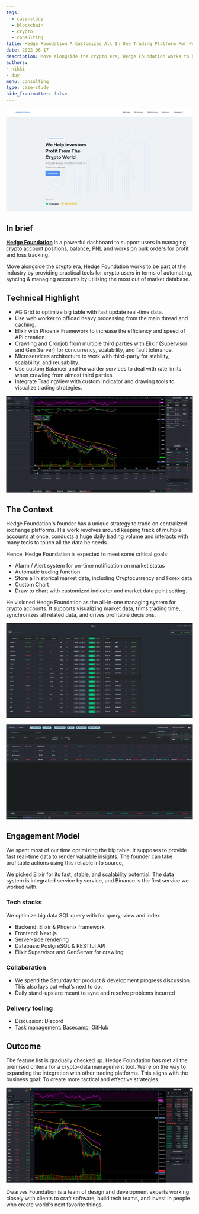 ```yaml
---
tags: 
  - case-study
  - blockchain
  - crypto
  - consulting
title: Hedge Foundation A Customized All In One Trading Platform For Pro Traders
date: 2022-06-17
description: Move alongside the crypto era, Hedge Foundation works to be part of the industry by providing practical tools for crypto users in terms of automating, syncing & managing accounts by utilizing the most out of market database.
authors: 
- nikki
- duy
menu: consulting
type: case-study
hide_frontmatter: false
---
```

![](assets/hedge-foundation-a-customized-all-in-one-trading-platform-for-pro-traders_7a9cdd9e9da725426a2859509b94f1d3_md5.webp)

## In brief
**[Hedge Foundation](http://hedge.foundation/)** is a powerful dashboard to support users in managing crypto account positions, balance, PNL and works on bulk orders for profit and loss tracking. 

Move alongside the crypto era, Hedge Foundation works to be part of the industry by providing practical tools for crypto users in terms of automating, syncing & managing accounts by utilizing the most out of market database.

## Technical Highlight
- AG Grid to optimize big table with fast update real-time data.
- Use web worker to offload heavy processing from the main thread and caching.
- Elixir with Phoenix Framework to increase the efficiency and speed of API creation.
- Crawling and Cronjob from multiple third parties with Elixir (Supervisor and Gen Server) for concurrency, scalability, and fault tolerance.
- Microservices architecture to work with third-party for stability, scalability, and reusability.
- Use custom Balancer and Forwarder services to deal with rate limits when crawling from almost third parties.
- Integrate TradingView with custom indicator and drawing tools to visualize trading strategies.

![](assets/hedge-foundation-a-customized-all-in-one-trading-platform-for-pro-traders_e498a5a3ab250c4dc8a24a8c1a813cb9_md5.webp)

## The Context
Hedge Foundation's founder has a unique strategy to trade on centralized exchange platforms. His work revolves around keeping track of multiple accounts at once, conducts a huge daily trading volume and interacts with many tools to touch all the data he needs.

Hence, Hedge Foundation is expected to meet some critical goals:

- Alarm / Alert system for on-time notification on market status
- Automatic trading function
- Store all historical market data, including Cryptocurrency and Forex data
- Custom Chart
- Draw to chart with customized indicator and market data point setting.

He visioned Hedge Foundation as the all-in-one managing system for crypto accounts. It supports visualizing market data, trims trading time, synchronizes all related data, and drives profitable decisions.

![](assets/hedge-foundation-a-customized-all-in-one-trading-platform-for-pro-traders_e47920a7b8c97022ce8bbaecdb21496c_md5.webp)

![](assets/hedge-foundation-a-customized-all-in-one-trading-platform-for-pro-traders_a756b023d1f2b51e9426c70b4993f8e2_md5.webp)

## Engagement Model
We spent most of our time optimizing the big table. It supposes to provide fast real-time data to render valuable insights. The founder can take profitable actions using this reliable info source,

We picked Elixir for its fast, stable, and scalability potential. The data system is integrated service by service, and Binance is the first service we worked with.

### Tech stacks
We optimize big data SQL query with for query, view and index.
- Backend: Elixir & Phoenix framework
- Frontend: Next.js
- Server-side rendering
- Database: PostgreSQL & RESTful API
- Elixir Supervisor and GenServer for crawling

### Collaboration
- We spend the Saturday for product & development progress discussion. This also lays out what’s next to do. 
- Daily stand-ups are meant to sync and resolve problems incurred

### Delivery tooling
- Discussion: Discord
- Task management: Basecamp, GitHub

## Outcome
The feature list is gradually checked up. Hedge Foundation has met all the premised criteria for a crypto-data management tool. We’re on the way to expanding the integration with other trading platforms. This aligns with the business goal: To create more tactical and effective strategies.

![](assets/hedge-foundation-a-customized-all-in-one-trading-platform-for-pro-traders_a28c16f35596efa1df3a0680b6b1225a_md5.webp)

Dwarves Foundation is a team of design and development experts working closely with clients to craft software, build tech teams, and invest in people who create world's next favorite things.